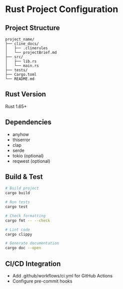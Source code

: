 # Rust Project Configuration

## Project Structure
```
project_name/
├── cline_docs/
│   ├── .clinerules
│   └── projectBrief.md
├── src/
│   ├── lib.rs
│   └── main.rs
├── tests/
├── Cargo.toml
└── README.md
```

## Rust Version
Rust 1.65+

## Dependencies
- anyhow
- thiserror
- clap
- serde
- tokio (optional)
- reqwest (optional)

## Build & Test
```bash
# Build project
cargo build

# Run tests
cargo test

# Check formatting
cargo fmt -- --check

# Lint code
cargo clippy

# Generate documentation
cargo doc --open
```

## CI/CD Integration
- Add .github/workflows/ci.yml for GitHub Actions
- Configure pre-commit hooks
